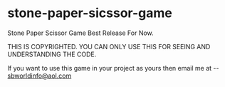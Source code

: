 # stone-paper-sicssor-game
Stone Paper Scissor Game Best Release For Now.

THIS IS COPYRIGHTED. YOU CAN ONLY USE THIS FOR SEEING 
AND UNDERSTANDING THE CODE. 

If you want to use this game in your project as 
yours then email me at -- sbworldinfo@aol.com 
